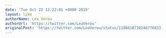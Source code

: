 ```yaml
---
date: 'Tue Oct 22 12:22:01 +0000 2019'
layout: like
authorName: Lea Verou
authorUrl: 'https://twitter.com/LeaVerou'
originalPost: 'https://twitter.com/LeaVerou/status/1186618710246776833'
---
```

